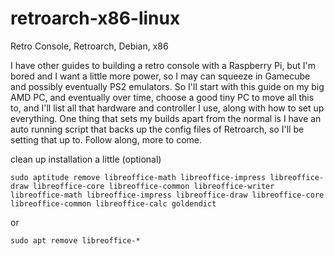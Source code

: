 # retroarch-x86-linux
Retro Console, Retroarch, Debian, x86

I have other guides to building a retro console with a Raspberry Pi, but I'm bored and I want a little more power, so I may can squeeze in Gamecube and possibly eventually PS2 emulators.  So I'll start with this guide on my big AMD PC, and eventually over time, choose a good tiny PC to move all this to, and I'll list all that hardware and controller I use, along with how to set up everything.  One thing that sets my builds apart from the normal is I have an auto running script that backs up the config files of Retroarch, so I'll be setting that up to.  Follow along, more to come.

clean up installation a little (optional)
```
sudo aptitude remove libreoffice-math libreoffice-impress libreoffice-draw libreoffice-core libreoffice-common libreoffice-writer libreoffice-math libreoffice-impress libreoffice-draw libreoffice-core libreoffice-common libreoffice-calc goldendict
```
or 
```
sudo apt remove libreoffice-*
```
